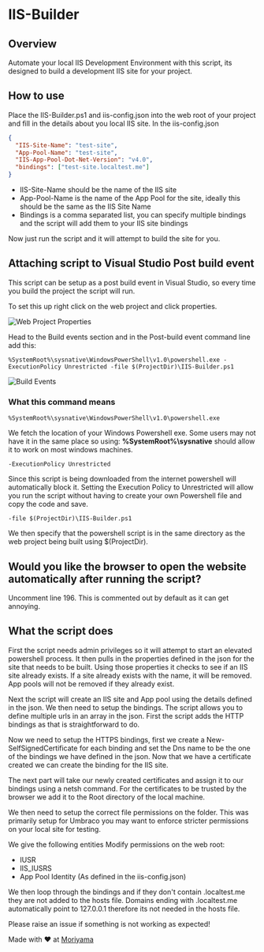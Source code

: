 # IIS-Builder

## Overview

Automate your local IIS Development Environment with this script, its designed to build a development IIS site for your project.

## How to use

Place the IIS-Builder.ps1 and iis-config.json into the web root of your project and fill in the details about you local IIS site. In the iis-config.json

```json
{
  "IIS-Site-Name": "test-site",
  "App-Pool-Name": "test-site",
  "IIS-App-Pool-Dot-Net-Version": "v4.0",
  "bindings": ["test-site.localtest.me"]
}
```

- IIS-Site-Name should be the name of the IIS site
- App-Pool-Name is the name of the App Pool for the site, ideally this should be the same as the IIS Site Name
- Bindings is a comma separated list, you can specify multiple bindings and the script will add them to your IIS site bindings

Now just run the script and it will attempt to build the site for you. 

## Attaching script to Visual Studio Post build event

This script can be setup as a post build event in Visual Studio, so every time you build the project the script will run.

To set this up right click on the web project and click properties.

![Web Project Properties](https://i.imgur.com/wzzS8tE.png)

Head to the Build events section and in the Post-build event command line add this:

`%SystemRoot%\sysnative\WindowsPowerShell\v1.0\powershell.exe -ExecutionPolicy Unrestricted -file $(ProjectDir)\IIS-Builder.ps1`

![Build Events](https://i.imgur.com/PUGiiP7.png)

### What this command means

`%SystemRoot%\sysnative\WindowsPowerShell\v1.0\powershell.exe`

We fetch the location of your Windows Powershell exe. Some users may not have it in the same place so using: **%SystemRoot%\sysnative** should allow it to work on most windows machines.

`-ExecutionPolicy Unrestricted`

Since this script is being downloaded from the internet powershell will automatically block it. Setting the Execution Policy to Unrestricted will allow you run the script without having to create your own Powershell file and copy the code and save.

`-file $(ProjectDir)\IIS-Builder.ps1`

We then specify that the powershell script is in the same directory as the web project being built using $(ProjectDir).

## Would you like the browser to open the website automatically after running the script?

Uncomment line 196. This is commented out by default as it can get annoying.

## What the script does

First the script needs admin privileges so it will attempt to start an elevated powershell process. It then pulls in the properties defined in the json for the site that needs to be built. Using those properties it checks to see if an IIS site already exists. If a site already exists with the name, it will be removed. App pools will not be removed if they already exist.

Next the script will create an IIS site and App pool using the details defined in the json. We then need to setup the bindings. The script allows you to define multiple urls in an array in the json. First the script adds the HTTP bindings as that is straightforward to do.

Now we need to setup the HTTPS bindings, first we create a New-SelfSignedCertificate for each binding and set the Dns name to be the one of the bindings we have defined in the json. Now that we have a certificate created we can create the binding for the IIS site.

The next part will take our newly created certificates and assign it to our bindings using a netsh command. For the certificates to be trusted by the browser we add it to the Root directory of the local machine.

We then need to setup the correct file permissions on the folder. This was primarily setup for Umbraco you may want to enforce stricter permissions on your local site for testing.

We give the following entities Modify permissions on the web root:

- IUSR
- IIS_IUSRS
- App Pool Identity (As defined in the iis-config.json)

We then loop through the bindings and if they don't contain .localtest.me they are not added to the hosts file. Domains ending with .localtest.me automatically point to 127.0.0.1 therefore its not needed in the hosts file.

Please raise an issue if something is not working as expected!

Made with :heart: at [Moriyama](https://www.moriyama.co.uk/)
